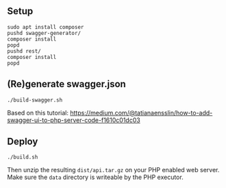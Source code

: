 
## Setup
```shell
sudo apt install composer
pushd swagger-generator/
composer install
popd
pushd rest/
composer install
popd
```

## (Re)generate swagger.json
```shell
./build-swagger.sh
```

Based on this tutorial: https://medium.com/@tatianaensslin/how-to-add-swagger-ui-to-php-server-code-f1610c01dc03

## Deploy
```shell
./build.sh
```

Then unzip the resulting `dist/api.tar.gz` on your PHP enabled web server.
Make sure the `data` directory is writeable by the PHP executor.
